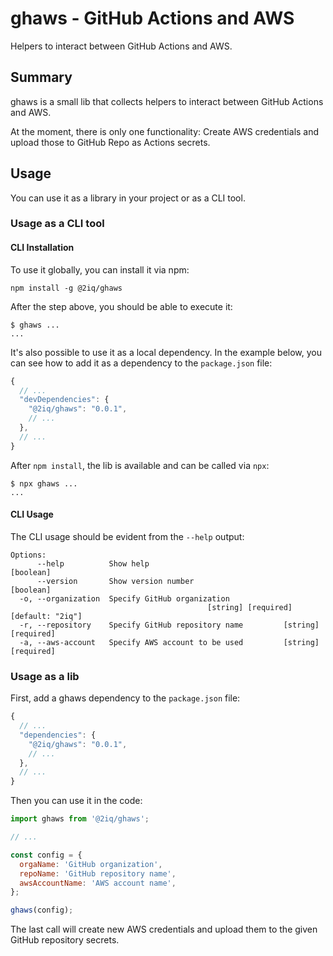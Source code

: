 # ghaws - GitHub Actions and AWS

Helpers to interact between GitHub Actions and AWS.

## Summary

ghaws is a small lib that collects helpers to interact between GitHub Actions and AWS.

At the moment, there is only one functionality: Create AWS credentials and upload those to GitHub Repo as Actions secrets.

## Usage

You can use it as a library in your project or as a CLI tool.

### Usage as a CLI tool

#### CLI Installation

To use it globally, you can install it via npm:

```shell
npm install -g @2iq/ghaws
```

After the step above, you should be able to execute it:

```shell
$ ghaws ...
...
```

It's also possible to use it as a local dependency.
In the example below, you can see how to add it as a dependency to the `package.json` file:

```js
{
  // ...
  "devDependencies": {
    "@2iq/ghaws": "0.0.1",
    // ...
  },
  // ...
}
```

After `npm install`, the lib is available and can be called via `npx`:

```shell
$ npx ghaws ...
...
```

#### CLI Usage

The CLI usage should be evident from the `--help` output:

```shell
Options:
      --help          Show help                                        [boolean]
      --version       Show version number                              [boolean]
  -o, --organization  Specify GitHub organization
                                            [string] [required] [default: "2iq"]
  -r, --repository    Specify GitHub repository name         [string] [required]
  -a, --aws-account   Specify AWS account to be used         [string] [required]
```

### Usage as a lib

First, add a ghaws dependency to the `package.json` file:

```js
{
  // ...
  "dependencies": {
    "@2iq/ghaws": "0.0.1",
    // ...
  },
  // ...
}
```

Then you can use it in the code:

```js
import ghaws from '@2iq/ghaws';

// ...

const config = {
  orgaName: 'GitHub organization',
  repoName: 'GitHub repository name',
  awsAccountName: 'AWS account name',
};

ghaws(config);
```

The last call will create new AWS credentials and upload them to the given GitHub repository secrets.
